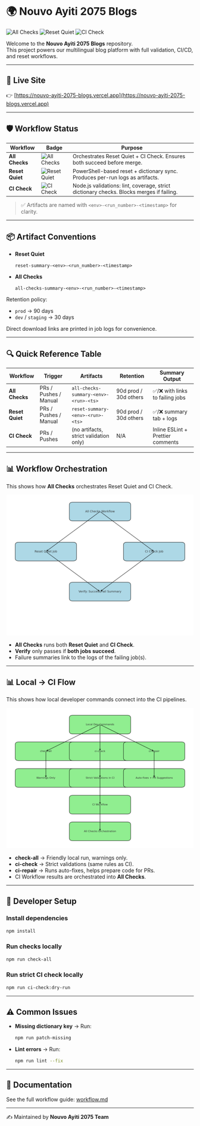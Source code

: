 # 🌍 Nouvo Ayiti 2075 Blogs

![All Checks](https://github.com/justine6/nouvo-ayiti-2075-blogs/actions/workflows/all-checks.yml/badge.svg?branch=main)
![Reset Quiet](https://github.com/justine6/nouvo-ayiti-2075-blogs/actions/workflows/reset-quiet.yml/badge.svg?branch=main)
![CI Check](https://github.com/justine6/nouvo-ayiti-2075-blogs/actions/workflows/ci.yml/badge.svg?branch=main)

Welcome to the **Nouvo Ayiti 2075 Blogs** repository.  
This project powers our multilingual blog platform with full validation, CI/CD, and reset workflows.

---

## 🚀 Live Site

👉 [https://nouvo-ayiti-2075-blogs.vercel.app](https://nouvo-ayiti-2075-blogs.vercel.app)

---

## 🛡️ Workflow Status

| Workflow        | Badge | Purpose |
|-----------------|-------|---------|
| **All Checks**  | ![All Checks](https://github.com/justine6/nouvo-ayiti-2075-blogs/actions/workflows/all-checks.yml/badge.svg) | Orchestrates Reset Quiet + CI Check. Ensures both succeed before merge. |
| **Reset Quiet** | ![Reset Quiet](https://github.com/justine6/nouvo-ayiti-2075-blogs/actions/workflows/reset.yml/badge.svg) | PowerShell-based reset + dictionary sync. Produces per-run logs as artifacts. |
| **CI Check**    | ![CI Check](https://github.com/justine6/nouvo-ayiti-2075-blogs/actions/workflows/ci.yml/badge.svg) | Node.js validations: lint, coverage, strict dictionary checks. Blocks merges if failing. |

> ✅ Artifacts are named with `<env>-<run_number>-<timestamp>` for clarity.

---

## 📦 Artifact Conventions

- **Reset Quiet**  
  ```
  reset-summary-<env>-<run_number>-<timestamp>
  ```
- **All Checks**  
  ```
  all-checks-summary-<env>-<run_number>-<timestamp>
  ```

Retention policy:  
- `prod` → 90 days  
- `dev` / `staging` → 30 days  

Direct download links are printed in job logs for convenience.

---

## 🔍 Quick Reference Table

| Workflow        | Trigger             | Artifacts                                     | Retention | Summary Output |
|-----------------|---------------------|-----------------------------------------------|-----------|----------------|
| **All Checks**  | PRs / Pushes / Manual | `all-checks-summary-<env>-<run>-<ts>`        | 90d prod / 30d others | ✅/❌ with links to failing jobs |
| **Reset Quiet** | PRs / Pushes / Manual | `reset-summary-<env>-<run>-<ts>`             | 90d prod / 30d others | ✅/❌ summary tab + logs |
| **CI Check**    | PRs / Pushes         | (no artifacts, strict validation only)        | N/A       | Inline ESLint + Prettier comments |

---

## 📊 Workflow Orchestration

This shows how **All Checks** orchestrates Reset Quiet and CI Check.

![Workflow Orchestration](./workflow_orchestration.png)

- **All Checks** runs both **Reset Quiet** and **CI Check**.  
- **Verify** only passes if **both jobs succeed**.  
- Failure summaries link to the logs of the failing job(s).

---

## 📊 Local → CI Flow

This shows how local developer commands connect into the CI pipelines.

![Local to CI Flow](./local_ci_flow.png)

- **check-all** → Friendly local run, warnings only.  
- **ci-check** → Strict validations (same rules as CI).  
- **ci-repair** → Runs auto-fixes, helps prepare code for PRs.  
- CI Workflow results are orchestrated into **All Checks**.  

---

## 🧭 Developer Setup

### Install dependencies
```bash
npm install
```

### Run checks locally
```bash
npm run check-all
```

### Run strict CI check locally
```bash
npm run ci-check:dry-run
```

---

## ⚠️ Common Issues

- **Missing dictionary key** → Run:
  ```bash
  npm run patch-missing
  ```

- **Lint errors** → Run:
  ```bash
  npm run lint --fix
  ```

---

## 📖 Documentation

See the full workflow guide: [workflow.md](./workflow.md)

---

✍️ Maintained by **Nouvo Ayiti 2075 Team**
